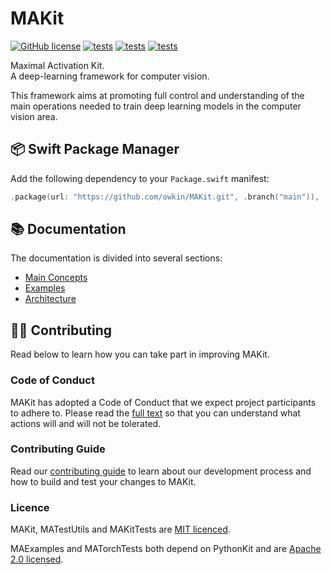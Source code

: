 
# MAKit

[![GitHub license](https://img.shields.io/badge/license-MIT-blue.svg)](LICENSE) 
[![tests](https://github.com/owkin/MAKit/actions/workflows/unit-tests.yml/badge.svg?branch=master)](
https://github.com/owkin/MAKit/actions/workflows/unit-tests.yml) 
[![tests](https://github.com/owkin/MAKit/actions/workflows/integration-tests.yml/badge.svg?branch=master)](
https://github.com/owkin/MAKit/actions/workflows/integration-tests.yml) 
[![tests](https://github.com/owkin/MAKit/actions/workflows/examples.yml/badge.svg?branch=master)](
https://github.com/owkin/MAKit/actions/workflows/examples.yml)

Maximal Activation Kit. \
A deep-learning framework for computer vision.

This framework aims at promoting full control and understanding of the main 
operations needed to train deep learning models in the computer vision area. 

## 📦 Swift Package Manager

Add the following dependency to your `Package.swift` manifest:

```swift
.package(url: "https://github.com/owkin/MAKit.git", .branch("main")),
```

## 📚 Documentation

The documentation is divided into several sections: 

- [Main Concepts](Docs/Concepts/CONCEPTS.md)
- [Examples](Docs/Examples/EXAMPLES.md)
- [Architecture](Docs/Architecture/ARCHITECTURE.md)

## 👨‍💻 Contributing

Read below to learn how you can take part in improving MAKit.

### Code of Conduct

MAKit has adopted a Code of Conduct that we expect 
project participants to adhere to. 
Please read the [full text](Docs/Contributing/CODE_OF_CONDUCT.md)
so that you can understand what actions will and will not be tolerated.

### Contributing Guide

Read our [contributing guide](Docs/Contributing/CONTRIBUTING.md) 
to learn about our development process 
and how to build and test your changes to MAKit.

### Licence

MAKit, MATestUtils and MAKitTests are [MIT licenced](LICENSE).

MAExamples and MATorchTests both depend on PythonKit and are 
[Apache 2.0 licensed](Tests/LICENSE). 
